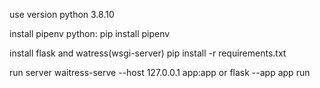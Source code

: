 use version python 3.8.10

install pipenv python: pip install pipenv

install flask and watress(wsgi-server) pip install -r requirements.txt

run server waitress-serve --host 127.0.0.1 app:app or flask --app app run
